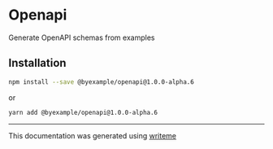 # Openapi

Generate OpenAPI schemas from examples

## Installation

```bash
npm install --save @byexample/openapi@1.0.0-alpha.6
```
or
```bash
yarn add @byexample/openapi@1.0.0-alpha.6
```

---
This documentation was generated using [writeme](https://www.npmjs.com/package/@writeme/core)
